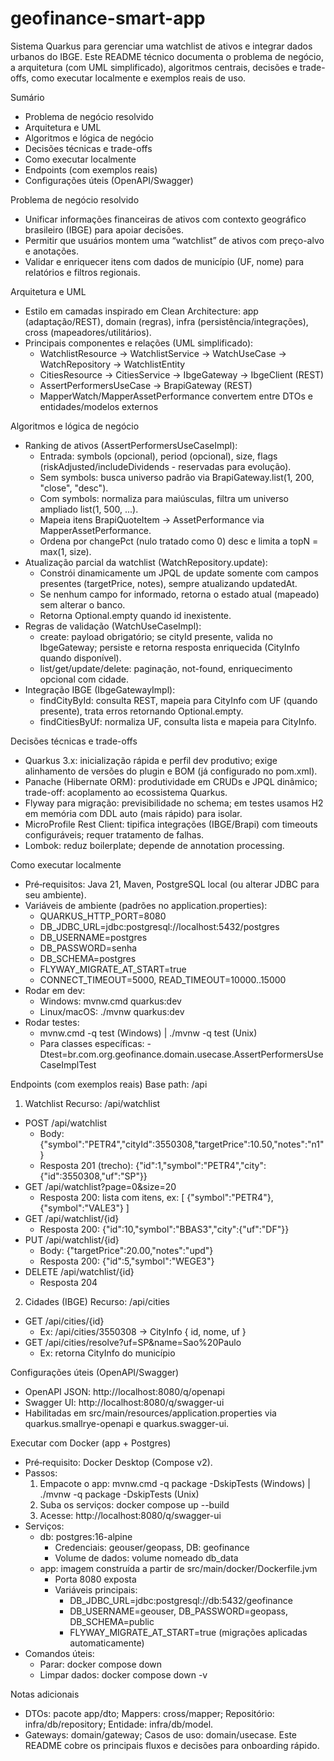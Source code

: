 # geofinance-smart-app

Sistema Quarkus para gerenciar uma watchlist de ativos e integrar dados urbanos do IBGE. Este README técnico documenta o problema de negócio, a arquitetura (com UML simplificado), algoritmos centrais, decisões e trade-offs, como executar localmente e exemplos reais de uso.

Sumário
- Problema de negócio resolvido
- Arquitetura e UML
- Algoritmos e lógica de negócio
- Decisões técnicas e trade-offs
- Como executar localmente
- Endpoints (com exemplos reais)
- Configurações úteis (OpenAPI/Swagger)

Problema de negócio resolvido
- Unificar informações financeiras de ativos com contexto geográfico brasileiro (IBGE) para apoiar decisões.
- Permitir que usuários montem uma “watchlist” de ativos com preço-alvo e anotações.
- Validar e enriquecer itens com dados de município (UF, nome) para relatórios e filtros regionais.

Arquitetura e UML
- Estilo em camadas inspirado em Clean Architecture: app (adaptação/REST), domain (regras), infra (persistência/integrações), cross (mapeadores/utilitários).
- Principais componentes e relações (UML simplificado):
  - WatchlistResource -> WatchlistService -> WatchUseCase -> WatchRepository -> WatchlistEntity
  - CitiesResource -> CitiesService -> IbgeGateway -> IbgeClient (REST)
  - AssertPerformersUseCase -> BrapiGateway (REST)
  - MapperWatch/MapperAssetPerformance convertem entre DTOs e entidades/modelos externos

Algoritmos e lógica de negócio
- Ranking de ativos (AssertPerformersUseCaseImpl):
  - Entrada: symbols (opcional), period (opcional), size, flags (riskAdjusted/includeDividends - reservadas para evolução).
  - Sem symbols: busca universo padrão via BrapiGateway.list(1, 200, "close", "desc").
  - Com symbols: normaliza para maiúsculas, filtra um universo ampliado list(1, 500, ...).
  - Mapeia itens BrapiQuoteItem -> AssetPerformance via MapperAssetPerformance.
  - Ordena por changePct (nulo tratado como 0) desc e limita a topN = max(1, size).
- Atualização parcial da watchlist (WatchRepository.update):
  - Constrói dinamicamente um JPQL de update somente com campos presentes (targetPrice, notes), sempre atualizando updatedAt.
  - Se nenhum campo for informado, retorna o estado atual (mapeado) sem alterar o banco.
  - Retorna Optional.empty quando id inexistente.
- Regras de validação (WatchUseCaseImpl):
  - create: payload obrigatório; se cityId presente, valida no IbgeGateway; persiste e retorna resposta enriquecida (CityInfo quando disponível).
  - list/get/update/delete: paginação, not-found, enriquecimento opcional com cidade.
- Integração IBGE (IbgeGatewayImpl):
  - findCityById: consulta REST, mapeia para CityInfo com UF (quando presente), trata erros retornando Optional.empty.
  - findCitiesByUf: normaliza UF, consulta lista e mapeia para CityInfo.

Decisões técnicas e trade-offs
- Quarkus 3.x: inicialização rápida e perfil dev produtivo; exige alinhamento de versões do plugin e BOM (já configurado no pom.xml).
- Panache (Hibernate ORM): produtividade em CRUDs e JPQL dinâmico; trade-off: acoplamento ao ecossistema Quarkus.
- Flyway para migração: previsibilidade no schema; em testes usamos H2 em memória com DDL auto (mais rápido) para isolar.
- MicroProfile Rest Client: tipifica integrações (IBGE/Brapi) com timeouts configuráveis; requer tratamento de falhas.
- Lombok: reduz boilerplate; depende de annotation processing.

Como executar localmente
- Pré‑requisitos: Java 21, Maven, PostgreSQL local (ou alterar JDBC para seu ambiente).
- Variáveis de ambiente (padrões no application.properties):
  - QUARKUS_HTTP_PORT=8080
  - DB_JDBC_URL=jdbc:postgresql://localhost:5432/postgres
  - DB_USERNAME=postgres
  - DB_PASSWORD=senha
  - DB_SCHEMA=postgres
  - FLYWAY_MIGRATE_AT_START=true
  - CONNECT_TIMEOUT=5000, READ_TIMEOUT=10000..15000
- Rodar em dev:
  - Windows: mvnw.cmd quarkus:dev
  - Linux/macOS: ./mvnw quarkus:dev
- Rodar testes:
  - mvnw.cmd -q test (Windows) | ./mvnw -q test (Unix)
  - Para classes específicas: -Dtest=br.com.org.geofinance.domain.usecase.AssertPerformersUseCaseImplTest

Endpoints (com exemplos reais)
Base path: /api

1) Watchlist
Recurso: /api/watchlist
- POST /api/watchlist
  - Body:
    {"symbol":"PETR4","cityId":3550308,"targetPrice":10.50,"notes":"n1"}
  - Resposta 201 (trecho): {"id":1,"symbol":"PETR4","city":{"id":3550308,"uf":"SP"}}
- GET /api/watchlist?page=0&size=20
  - Resposta 200: lista com itens, ex: [ {"symbol":"PETR4"}, {"symbol":"VALE3"} ]
- GET /api/watchlist/{id}
  - Resposta 200: {"id":10,"symbol":"BBAS3","city":{"uf":"DF"}}
- PUT /api/watchlist/{id}
  - Body: {"targetPrice":20.00,"notes":"upd"}
  - Resposta 200: {"id":5,"symbol":"WEGE3"}
- DELETE /api/watchlist/{id}
  - Resposta 204

2) Cidades (IBGE)
Recurso: /api/cities
- GET /api/cities/{id}
  - Ex: /api/cities/3550308 -> CityInfo { id, nome, uf }
- GET /api/cities/resolve?uf=SP&name=Sao%20Paulo
  - Ex: retorna CityInfo do município

Configurações úteis (OpenAPI/Swagger)
- OpenAPI JSON: http://localhost:8080/q/openapi
- Swagger UI: http://localhost:8080/q/swagger-ui
- Habilitadas em src/main/resources/application.properties via quarkus.smallrye-openapi e quarkus.swagger-ui.

Executar com Docker (app + Postgres)
- Pré‑requisito: Docker Desktop (Compose v2).
- Passos:
  1) Empacote o app: mvnw.cmd -q package -DskipTests (Windows) | ./mvnw -q package -DskipTests (Unix)
  2) Suba os serviços: docker compose up --build
  3) Acesse: http://localhost:8080/q/swagger-ui
- Serviços:
  - db: postgres:16-alpine
    - Credenciais: geouser/geopass, DB: geofinance
    - Volume de dados: volume nomeado db_data
  - app: imagem construída a partir de src/main/docker/Dockerfile.jvm
    - Porta 8080 exposta
    - Variáveis principais:
      - DB_JDBC_URL=jdbc:postgresql://db:5432/geofinance
      - DB_USERNAME=geouser, DB_PASSWORD=geopass, DB_SCHEMA=public
      - FLYWAY_MIGRATE_AT_START=true (migrações aplicadas automaticamente)
- Comandos úteis:
  - Parar: docker compose down
  - Limpar dados: docker compose down -v

Notas adicionais
- DTOs: pacote app/dto; Mappers: cross/mapper; Repositório: infra/db/repository; Entidade: infra/db/model.
- Gateways: domain/gateway; Casos de uso: domain/usecase. Este README cobre os principais fluxos e decisões para onboarding rápido.
